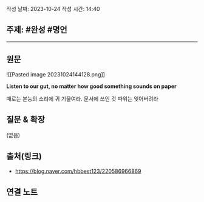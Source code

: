 작성 날짜: 2023-10-24
작성 시간: 14:40

## 주제: #완성 #명언 

----
## 원문
![[Pasted image 20231024144128.png]]

**Listen to our gut, no matter how good something sounds on paper**

때로는 본능의 소리에 귀 기울여라. 문서에 쓰인 것 따위는 잊어버려라

## 질문 & 확장

(없음)

## 출처(링크)
- https://blog.naver.com/hbbest123/220586966869

## 연결 노트










